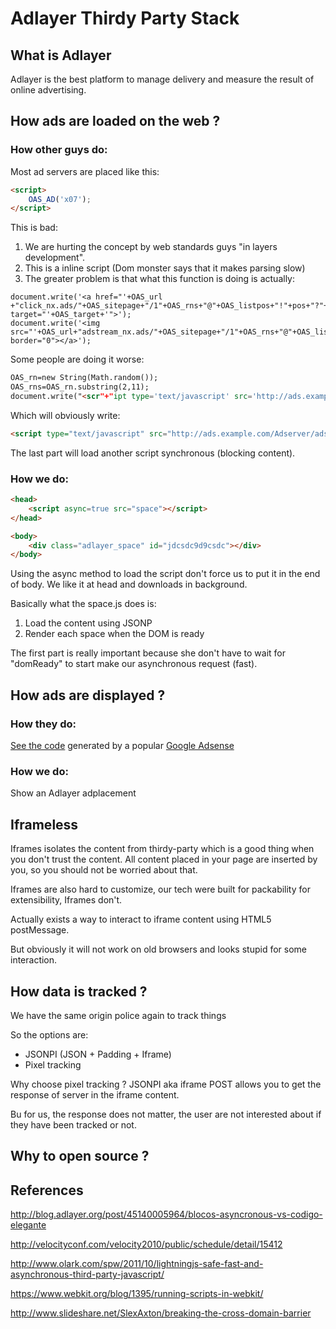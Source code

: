 # Adlayer Thirdy Party Stack

## What is Adlayer
Adlayer is the best platform to manage delivery and measure the result of online advertising.

## How ads are loaded on the web ?

### How other guys do:
Most ad servers are placed like this:

```html
<script>
	OAS_AD('x07');
</script>
```

This is bad:

1. We are hurting the concept by web standards guys "in layers development".
2. This is a inline script (Dom monster says that it makes parsing slow)
3. The greater problem is that what this function is doing is actually:

```
document.write('<a href="'+OAS_url	+"click_nx.ads/"+OAS_sitepage+"/1"+OAS_rns+"@"+OAS_listpos+"!"+pos+"?"+OAS_query+'" target="'+OAS_target+'">');
document.write('<img src="'+OAS_url+"adstream_nx.ads/"+OAS_sitepage+"/1"+OAS_rns+"@"+OAS_listpos+"!"+pos+"?"+OAS_query+'" border="0"></a>');
```

Some people are doing it worse:

```html
OAS_rn=new String(Math.random());
OAS_rns=OAS_rn.substring(2,11);
document.write("<scr"+"ipt type='text/javascript' src='http://ads.example.com/Adserver/ads/adstream_jx.ads/example.com/example.com/home/1" + OAS_rns +"@Top1'><\/script>");
```

Which will obviously write:

```html
<script type="text/javascript" src="http://ads.example.com/Adserver/ads/adstream_jx.ads/example.com/example.com/home/1189969050@Top1"></script>
```

The last part will load another script synchronous (blocking content).

### How we do:

```html
<head>
	<script async=true src="space"></script>
</head>

<body>
	<div class="adlayer_space" id="jdcsdc9d9csdc"></div>
</body>
```
Using the async method to load the script don't force us to put it in the end of body. We like it at head and downloads in background.

Basically what the space.js does is:

1. Load the content using JSONP
2. Render each space when the DOM is ready

The first part is really important because she don't have to wait for "domReady" to start make our asynchronous request (fast).

## How ads are displayed ?

### How they do:
[See the code](benchmarks/adsense.html) generated by a popular [Google Adsense](benchmarks/adsense.html)

### How we do:
Show an Adlayer adplacement

## Iframeless
Iframes isolates the content from thirdy-party which is a good thing when you don't trust the content.
All content placed in your page are inserted by you, so you should not be worried about that.

Iframes are also hard to customize, our tech were built for packability for extensibility, Iframes don't.

Actually exists a way to interact to iframe content using HTML5 postMessage.

But obviously it will not work on old browsers and looks stupid for some interaction.


## How data is tracked ?
We have the same origin police again to track things

So the options are: 
* JSONPI (JSON + Padding + Iframe)
* Pixel tracking

Why choose pixel tracking ?
JSONPI aka iframe POST allows you to get the response of server in the iframe content. 

Bu for us, the response does not matter, the user are not interested about if they have been tracked or not.


## Why to open source ?

## References
http://blog.adlayer.org/post/45140005964/blocos-asyncronous-vs-codigo-elegante

http://velocityconf.com/velocity2010/public/schedule/detail/15412

http://www.olark.com/spw/2011/10/lightningjs-safe-fast-and-asynchronous-third-party-javascript/

https://www.webkit.org/blog/1395/running-scripts-in-webkit/

http://www.slideshare.net/SlexAxton/breaking-the-cross-domain-barrier